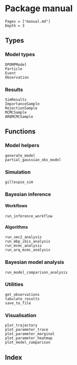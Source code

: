 # Package manual
```@contents
Pages = ["manual.md"]
Depth = 3
```

## Types

### Model types
```@docs
DPOMPModel
Particle
Event
Observation
```

### Results
```@docs
SimResults
ImportanceSample
RejectionSample
MCMCSample
ARQMCMCSample
```

## Functions

### Model helpers
```@docs
generate_model
partial_gaussian_obs_model
```

### Simulation
```@docs
gillespie_sim
```

### Bayesian inference

#### Workflows

```@docs
run_inference_workflow
```

#### Algorithms

```@docs
run_smc2_analysis
run_mbp_ibis_analysis
run_mcmc_analysis
run_arq_mcmc_analysis
```

### Bayesian model analysis

```@docs
run_model_comparison_analysis
```

### Utilities
```@docs
get_observations
tabulate_results
save_to_file
```

### Visualisation

```@docs
plot_trajectory
plot_parameter_trace
plot_parameter_marginal
plot_parameter_heatmap
plot_model_comparison
```

## Index
```@index
```
